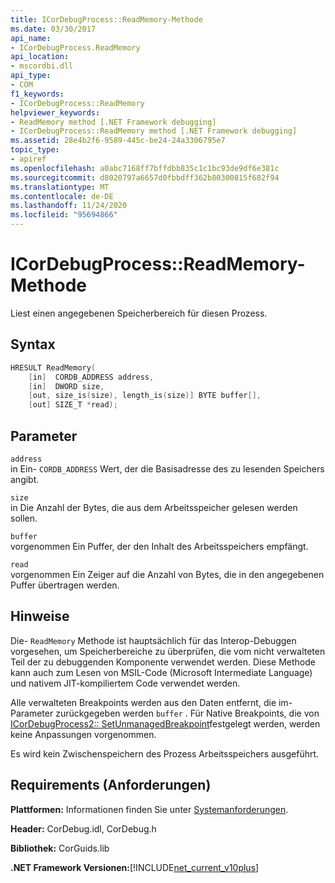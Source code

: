 ```yaml
---
title: ICorDebugProcess::ReadMemory-Methode
ms.date: 03/30/2017
api_name:
- ICorDebugProcess.ReadMemory
api_location:
- mscordbi.dll
api_type:
- COM
f1_keywords:
- ICorDebugProcess::ReadMemory
helpviewer_keywords:
- ReadMemory method [.NET Framework debugging]
- ICorDebugProcess::ReadMemory method [.NET Framework debugging]
ms.assetid: 28e4b2f6-9589-445c-be24-24a3306795e7
topic_type:
- apiref
ms.openlocfilehash: a0abc7168ff7bffdbb835c1c1bc93de9df6e381c
ms.sourcegitcommit: d8020797a6657d0fbbdff362b80300815f682f94
ms.translationtype: MT
ms.contentlocale: de-DE
ms.lasthandoff: 11/24/2020
ms.locfileid: "95694866"
---
```

# <a name="icordebugprocessreadmemory-method"></a>ICorDebugProcess::ReadMemory-Methode

Liest einen angegebenen Speicherbereich für diesen Prozess.  
  
## <a name="syntax"></a>Syntax  
  
```cpp  
HRESULT ReadMemory(  
    [in]  CORDB_ADDRESS address,
    [in]  DWORD size,  
    [out, size_is(size), length_is(size)] BYTE buffer[],  
    [out] SIZE_T *read);  
```  
  
## <a name="parameters"></a>Parameter  

 `address`  
 in Ein- `CORDB_ADDRESS` Wert, der die Basisadresse des zu lesenden Speichers angibt.  
  
 `size`  
 in Die Anzahl der Bytes, die aus dem Arbeitsspeicher gelesen werden sollen.  
  
 `buffer`  
 vorgenommen Ein Puffer, der den Inhalt des Arbeitsspeichers empfängt.  
  
 `read`  
 vorgenommen Ein Zeiger auf die Anzahl von Bytes, die in den angegebenen Puffer übertragen werden.  
  
## <a name="remarks"></a>Hinweise  

 Die- `ReadMemory` Methode ist hauptsächlich für das Interop-Debuggen vorgesehen, um Speicherbereiche zu überprüfen, die vom nicht verwalteten Teil der zu debuggenden Komponente verwendet werden. Diese Methode kann auch zum Lesen von MSIL-Code (Microsoft Intermediate Language) und nativem JIT-kompiliertem Code verwendet werden.  
  
 Alle verwalteten Breakpoints werden aus den Daten entfernt, die im-Parameter zurückgegeben werden `buffer` . Für Native Breakpoints, die von [ICorDebugProcess2:: SetUnmanagedBreakpoint](icordebugprocess2-setunmanagedbreakpoint-method.md)festgelegt werden, werden keine Anpassungen vorgenommen.  
  
 Es wird kein Zwischenspeichern des Prozess Arbeitsspeichers ausgeführt.  
  
## <a name="requirements"></a>Requirements (Anforderungen)  

 **Plattformen:** Informationen finden Sie unter [Systemanforderungen](../../get-started/system-requirements.md).  
  
 **Header:** CorDebug.idl, CorDebug.h  
  
 **Bibliothek:** CorGuids.lib  
  
 **.NET Framework Versionen:**[!INCLUDE[net_current_v10plus](../../../../includes/net-current-v10plus-md.md)]
